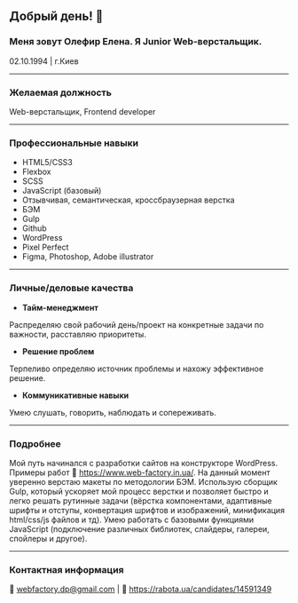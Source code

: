 ## Добрый день! 👋


### Меня зовут Олефир Елена. Я Junior Web-верстальщик.

02.10.1994 | г.Киев

____

### Желаемая должность

Web-верстальщик, Frontend developer

____

### Профессиональные навыки

- HTML5/CSS3
- Flexbox
- SCSS
- JavaScript (базовый)
- Отзывчивая, семантическая, кроссбраузерная верстка
- БЭМ
- Gulp
- Github
- WordPress
- Pixel Perfect
- Figma, Photoshop, Adobe illustrator

____

### Личные/деловые качества

- **Тайм-менеджмент**

Распределяю свой рабочий день/проект на конкретные задачи по важности, расставляю приоритеты. 

- **Решение проблем**

Терпеливо определяю источник проблемы и нахожу эффективное решение. 

- **Коммуникативные навыки**

Умею слушать, говорить, наблюдать и сопереживать.

____

### Подробнее

Мой путь начинался с разработки сайтов на конструкторе WordPress. Примеры работ :link: https://www.web-factory.in.ua/. 
На данный момент уверенно верстаю макеты по методологии БЭМ. Использую сборщик Gulp, который ускоряет мой процесс верстки и позволяет быстро и легко решать рутинные задачи (вёрстка компонентами, адаптивные шрифты и отступы, конвертация шрифтов и изображений, минификация html/css/js файлов и тд). Умею работать с базовыми функциями JavaScript (подключение различных библиотек, слайдеры, галереи, спойлеры и другое).

____

### Контактная информация

:email: webfactory.dp@gmail.com | :link: https://rabota.ua/candidates/14591349





